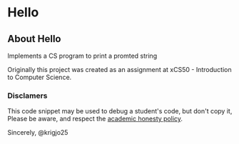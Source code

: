 # Hello

## About Hello

Implements a CS program  to print a promted string


Originally this project was created as an
assignment at xCS50 - Introduction to Computer Science. 

###  Disclamers

This code snippet may be used to debug
a student's code, but don't copy it,
Please be aware, and respect the [academic honesty policy](https://cs50.harvard.edu/x/2023/honesty/).

Sincerely,
@krigjo25
